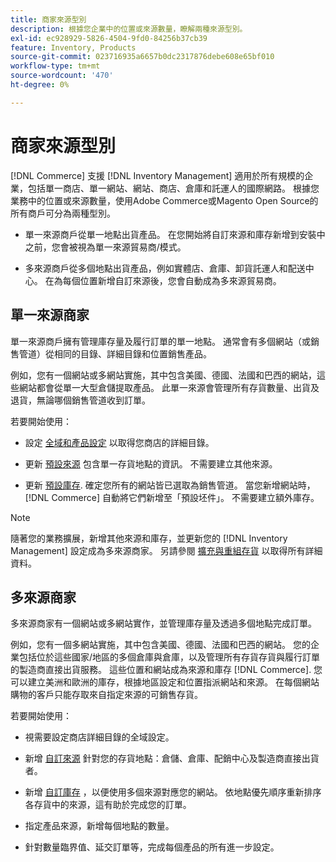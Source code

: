 ```yaml
---
title: 商家來源型別
description: 根據您企業中的位置或來源數量，瞭解兩種來源型別。
exl-id: ec928929-5826-4504-9fd0-84256b37cb39
feature: Inventory, Products
source-git-commit: 023716935a6657b0dc2317876debe608e65bf010
workflow-type: tm+mt
source-wordcount: '470'
ht-degree: 0%

---
```


# 商家來源型別

[!DNL Commerce] 支援 [!DNL Inventory Management] 適用於所有規模的企業，包括單一商店、單一網站、網站、商店、倉庫和託運人的國際網路。 根據您業務中的位置或來源數量，使用Adobe Commerce或Magento Open Source的所有商戶可分為兩種型別。

- 單一來源商戶從單一地點出貨產品。 在您開始將自訂來源和庫存新增到安裝中之前，您會被視為單一來源貿易商/模式。

- 多來源商戶從多個地點出貨產品，例如實體店、倉庫、卸貨託運人和配送中心。 在為每個位置新增自訂來源後，您會自動成為多來源貿易商。

## 單一來源商家

單一來源商戶擁有管理庫存量及履行訂單的單一地點。 通常會有多個網站（或銷售管道）從相同的目錄、詳細目錄和位置銷售產品。

例如，您有一個網站或多網站實施，其中包含美國、德國、法國和巴西的網站，這些網站都會從單一大型倉儲提取產品。 此單一來源會管理所有存貨數量、出貨及退貨，無論哪個銷售管道收到訂單。

若要開始使用：

- 設定 [全域和產品設定](configuration.md) 以取得您商店的詳細目錄。

- 更新 [預設來源](sources-manage.md) 包含單一存貨地點的資訊。 不需要建立其他來源。

- 更新 [預設庫存](stocks-manage.md). 確定您所有的網站皆已選取為銷售管道。 當您新增網站時， [!DNL Commerce] 自動將它們新增至「預設坯件」。 不需要建立額外庫存。

>[!NOTE]
>
>隨著您的業務擴展，新增其他來源和庫存，並更新您的 [!DNL Inventory Management] 設定成為多來源商家。 另請參閱 [擴充與重組存貨](expand-restructure.md) 以取得所有詳細資料。

## 多來源商家

多來源商家有一個網站或多網站實作，並管理庫存量及透過多個地點完成訂單。

例如，您有一個多網站實施，其中包含美國、德國、法國和巴西的網站。 您的企業包括位於這些國家/地區的多個倉庫與倉庫，以及管理所有存貨存貨與履行訂單的製造商直接出貨服務。 這些位置和網站成為來源和庫存 [!DNL Commerce]. 您可以建立美洲和歐洲的庫存，根據地區設定和位置指派網站和來源。 在每個網站購物的客戶只能存取來自指定來源的可銷售存貨。

若要開始使用：

- 視需要設定商店詳細目錄的全域設定。

- 新增 [自訂來源](sources-add.md) 針對您的存貨地點：倉儲、倉庫、配銷中心及製造商直接出貨者。

- 新增 [自訂庫存](stocks-add.md) ，以便使用多個來源對應您的網站。 依地點優先順序重新排序各存貨中的來源，這有助於完成您的訂單。

- 指定產品來源，新增每個地點的數量。

- 針對數量臨界值、延交訂單等，完成每個產品的所有進一步設定。
